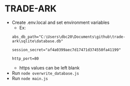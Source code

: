 # TRADE-ARK

- Create .env.local and set environment variables
    - Ex:
    ```
    abs_db_path="C:\Users\dbc20\Documents\github\trade-ark\sqlite\database.db"

    session_secret="af4a0399aec7d17471d374550fa41199"

    http_port=80
    ```
    - https values can be left blank
- Run ```node overwrite_database.js```
- Run ```node main.js```
